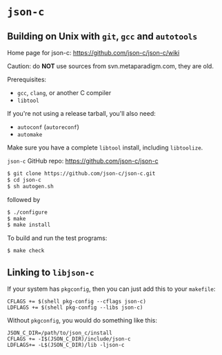 `json-c`
========

Building on Unix with `git`, `gcc` and `autotools`
--------------------------------------------------

Home page for json-c: https://github.com/json-c/json-c/wiki

Caution: do **NOT** use sources from svn.metaparadigm.com,
they are old.

Prerequisites:

 - `gcc`, `clang`, or another C compiler
 - `libtool`

If you're not using a release tarball, you'll also need:

 - `autoconf` (`autoreconf`)
 - `automake`

Make sure you have a complete `libtool` install, including `libtoolize`.

`json-c` GitHub repo: https://github.com/json-c/json-c

```bash
$ git clone https://github.com/json-c/json-c.git
$ cd json-c
$ sh autogen.sh
```

followed by

```bash
$ ./configure
$ make
$ make install
```

To build and run the test programs:

```bash
$ make check
```

Linking to `libjson-c`
----------------------

If your system has `pkgconfig`,
then you can just add this to your `makefile`:

```make
CFLAGS += $(shell pkg-config --cflags json-c)
LDFLAGS += $(shell pkg-config --libs json-c)
```

Without `pkgconfig`, you would do something like this:

```make
JSON_C_DIR=/path/to/json_c/install
CFLAGS += -I$(JSON_C_DIR)/include/json-c
LDFLAGS+= -L$(JSON_C_DIR)/lib -ljson-c
```
